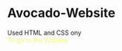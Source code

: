 # Avocado-Website
Used HTML and CSS ony <br>
<a style="color: #F0FD71; text-decoration:none;" href="https://ardasalvarlilar.github.io/Avocado-Website/" target="_blank">To go to the Website</a>
